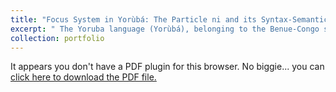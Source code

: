 ```yaml
---
title: "Focus System in Yorùbá: The Particle ni and its Syntax-Semantics Interface"
excerpt: " The Yoruba language (Yorùbá), belonging to the Benue-Congo subfamily in the Niger-Congo family, is spoken by over 20 million people, primarily in Nigeria, Benin, and Togo. With its rich morpho-syntactic and phonological structures, Yoruba offers a vast array of linguistic phenomena for investigation, including serial verb construction, noun classes, and the tonal system. This paper aims to explore the focus construction in Yoruba, specifically focusing on the role of the focus particle ni in its syntax and semantics. To achieve this goal, I will delve into several key questions, including:"
collection: portfolio
---
```

<object data="/files/KasseyChang_LangofAfr_(2).pdf" type="application/pdf" width="100%" height="800px">
    <p>It appears you don't have a PDF plugin for this browser.
       No biggie... you can <a href="/files/KasseyChang_LangofAfr_(2).pdf">click here to
       download the PDF file.</a></p>
</object>

